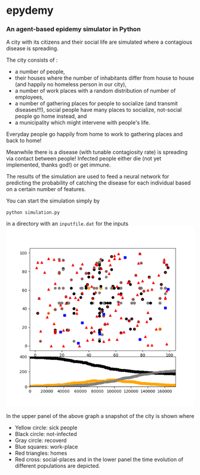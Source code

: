 # epydemy

### An agent-based epidemy simulator in Python

A city with its citizens and their social life are simulated where a contagious disease is spreading.  

The city consists of :

- a number of people,  
- their houses where the number of inhabitants differ from house to house (and happily no homeless person in our city),  
- a number of work places with a random distribution of number of employees,  
- a number of gathering places for people to socialize (and transmit diseases!!!), social people have many places to socialize, not-social people go home instead, and  
- a municipality which might intervene with people's life.  

Everyday people go happily from home to work to gathering places and back to home!
  
Meanwhile there is a disease (with tunable contagiosity rate) is spreading via contact between people! Infected people either die (not yet implemented, thanks god!) or get immune.  
  
The results of the simulation are used to feed a neural network for predicting the probability of catching the disease for each individual based on a certain number of features.

You can start the simulation simply by

```
python simulation.py

```
in a directory with an ```inputfile.dat``` for the inputs
![](a_snapshot.png)

In the upper panel of the above graph a snapshot of the city is shown where
* Yellow circle: sick people
* Black circle: not-infected
* Gray circle: recoverd 
* Blue squares: work-place
* Red triangles: homes
* Red cross: social-places
and in the lower panel the time evolution of different populations are depicted.
